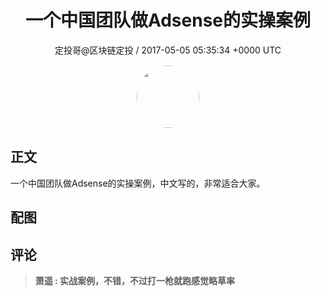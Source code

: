 <h1 align="center">一个中国团队做Adsense的实操案例</h1>
<p align="center">
    <a>定投哥@区块链定投 / 2017-05-05 05:35:34 &#43;0000 UTC</a>
</p>

<div align="center">
    <img src="https://images.zsxq.com/Frz_-HDVtcUgz5Hhwud9kA85oQAk?e=1590940799&amp;token=kIxbL07-8jAj8w1n4s9zv64FuZZNEATmlU_Vm6zD:L_VCFrLxEV7dV2HkhxbrnJWnm7A=" width="100" height="100" style="border:1px solid;border-radius:50%; color:#ffffff"/>
</div>

## 正文

<div>
 
一个中国团队做Adsense的实操案例，中文写的，非常适合大家。

</div>

## 配图
<div class="image" align="center">

</div>

## 评论

<div align="left">
<div>

<blockquote >
<span> <strong>萧遥 : 实战案例，不错，不过打一枪就跑感觉略草率 </strong></span>
</blockquote>

</div>
</div>